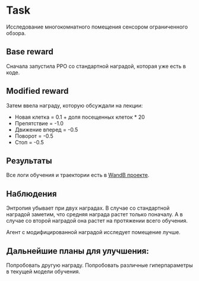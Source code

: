 # Task
Исследование многокомнатного помещения сенсором ограниченного обзора.

## Base reward
Сначала запустила PPO со стандартной наградой, которая уже есть в коде.

## Modified reward
Затем ввела награду, которую обсуждали на лекции:
- Новая клетка = 0.1 + доля посещенных клеток * 20
- Препятствие = -1.0
- Движение вперед = -0.5
- Поворот = -0.5
- Стоп = -0.5

## Результаты

Все логи обучения и траектории есть в [WandB проекте](https://wandb.ai/margaritatsobenko/task_5).

## Наблюдения

Энтропия убывает при двух наградах.
В случае со стандартной наградой заметим, что средняя награда растет только поначалу. А в случае со второй наградой она
растет на протяжении всего обучения.

Агент с модифицированной наградой исследует помещение лучше.
  
## Дальнейшие планы для улучшения:

Попробовать другую награду. Попробовать различные гиперпараметры в текущей модели обучения.
